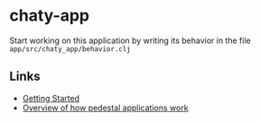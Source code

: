 # chaty-app

Start working on this application by writing its behavior in the file
`app/src/chaty_app/behavior.clj`

## Links

* [Getting Started](https://github.com/pedestal/pedestal/tree/master/app#usage)
* [Overview of how pedestal applications work](http://pedestal.io/documentation/application-overview/)

